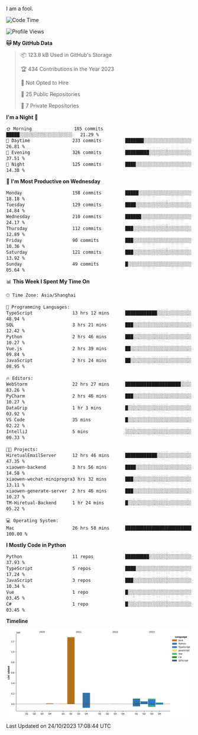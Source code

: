 I am a fool.

<!--START_SECTION:waka-->
![Code Time](http://img.shields.io/badge/Code%20Time-819%20hrs%206%20mins-blue)

![Profile Views](http://img.shields.io/badge/Profile%20Views-0-blue)

**🐱 My GitHub Data** 

> 📦 123.8 kB Used in GitHub's Storage 
 > 
> 🏆 434 Contributions in the Year 2023
 > 
> 🚫 Not Opted to Hire
 > 
> 📜 25 Public Repositories 
 > 
> 🔑 7 Private Repositories 
 > 
**I'm a Night 🦉** 

```text
🌞 Morning                185 commits         █████░░░░░░░░░░░░░░░░░░░░   21.29 % 
🌆 Daytime                233 commits         ███████░░░░░░░░░░░░░░░░░░   26.81 % 
🌃 Evening                326 commits         █████████░░░░░░░░░░░░░░░░   37.51 % 
🌙 Night                  125 commits         ████░░░░░░░░░░░░░░░░░░░░░   14.38 % 
```
📅 **I'm Most Productive on Wednesday** 

```text
Monday                   158 commits         █████░░░░░░░░░░░░░░░░░░░░   18.18 % 
Tuesday                  129 commits         ████░░░░░░░░░░░░░░░░░░░░░   14.84 % 
Wednesday                210 commits         ██████░░░░░░░░░░░░░░░░░░░   24.17 % 
Thursday                 112 commits         ███░░░░░░░░░░░░░░░░░░░░░░   12.89 % 
Friday                   90 commits          ███░░░░░░░░░░░░░░░░░░░░░░   10.36 % 
Saturday                 121 commits         ███░░░░░░░░░░░░░░░░░░░░░░   13.92 % 
Sunday                   49 commits          █░░░░░░░░░░░░░░░░░░░░░░░░   05.64 % 
```


📊 **This Week I Spent My Time On** 

```text
🕑︎ Time Zone: Asia/Shanghai

💬 Programming Languages: 
TypeScript               13 hrs 12 mins      ████████████░░░░░░░░░░░░░   48.94 % 
SQL                      3 hrs 21 mins       ███░░░░░░░░░░░░░░░░░░░░░░   12.42 % 
Python                   2 hrs 46 mins       ███░░░░░░░░░░░░░░░░░░░░░░   10.27 % 
Vue.js                   2 hrs 39 mins       ██░░░░░░░░░░░░░░░░░░░░░░░   09.84 % 
JavaScript               2 hrs 24 mins       ██░░░░░░░░░░░░░░░░░░░░░░░   08.95 % 

🔥 Editors: 
WebStorm                 22 hrs 27 mins      █████████████████████░░░░   83.26 % 
PyCharm                  2 hrs 46 mins       ███░░░░░░░░░░░░░░░░░░░░░░   10.27 % 
DataGrip                 1 hr 3 mins         █░░░░░░░░░░░░░░░░░░░░░░░░   03.92 % 
VS Code                  35 mins             █░░░░░░░░░░░░░░░░░░░░░░░░   02.22 % 
IntelliJ                 5 mins              ░░░░░░░░░░░░░░░░░░░░░░░░░   00.33 % 

🐱‍💻 Projects: 
HiretualEmailServer      12 hrs 46 mins      ████████████░░░░░░░░░░░░░   47.35 % 
xiaowen-backend          3 hrs 56 mins       ████░░░░░░░░░░░░░░░░░░░░░   14.58 % 
xiaowen-wechat-miniprogra3 hrs 32 mins       ███░░░░░░░░░░░░░░░░░░░░░░   13.11 % 
xiaowen-generate-server  2 hrs 46 mins       ███░░░░░░░░░░░░░░░░░░░░░░   10.27 % 
TM-Hiretual-Backend      1 hr 24 mins        █░░░░░░░░░░░░░░░░░░░░░░░░   05.22 % 

💻 Operating System: 
Mac                      26 hrs 58 mins      █████████████████████████   100.00 % 
```

**I Mostly Code in Python** 

```text
Python                   11 repos            █████████░░░░░░░░░░░░░░░░   37.93 % 
TypeScript               5 repos             ████░░░░░░░░░░░░░░░░░░░░░   17.24 % 
JavaScript               3 repos             ███░░░░░░░░░░░░░░░░░░░░░░   10.34 % 
Vue                      1 repo              █░░░░░░░░░░░░░░░░░░░░░░░░   03.45 % 
C#                       1 repo              █░░░░░░░░░░░░░░░░░░░░░░░░   03.45 % 
```



**Timeline**

![Lines of Code chart](https://raw.githubusercontent.com/VeejaLiu/VeejaLiu/master/assets/bar_graph.png)


 Last Updated on 24/10/2023 17:08:44 UTC
<!--END_SECTION:waka-->
